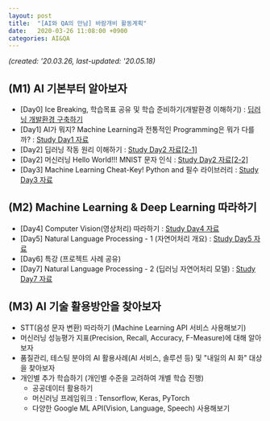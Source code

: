 ```yaml
---
layout: post
title:  "[AI와 QA의 만남] 바람개비 활동계획"
date:   2020-03-26 11:08:00 +0900
categories: AI&QA
---
```


*(created: '20.03.26, last-updated: '20.05.18)*

## (M1) AI 기본부터 알아보자

- \[Day0\] Ice Breaking, 학습목표 공유 및 학습 준비하기(개발환경 이해하기) : [딥러닝 개발환경 구축하기][day0]
- \[Day1\] AI가 뭐지? Machine Learning과 전통적인 Programming은 뭐가 다를까? : [Study Day1 자료][day1]
- \[Day2\] 딥러닝 작동 원리 이해하기 : [Study Day2 자료[2-1]][day2-1]
- \[Day2\] 머신러닝 Hello World!!! MNIST 문자 인식 : [Study Day2 자료[2-2]][day2-2] 
- \[Day3\] Machine Learning Cheat-Key! Python and 필수 라이브러리 : [Study Day3 자료][day3]

## (M2) Machine Learning & Deep Learning 따라하기

- \[Day4\] Computer Vision(영상처리) 따라하기 : [Study Day4 자료][day4]
- \[Day5\] Natural Language Processing - 1 (자연어처리 개요) : [Study Day5 자료][day5]
- \[Day6\] 특강 (프로젝트 사례 공유)
- \[Day7\] Natural Language Processing - 2 (딥러닝 자연어처리 모델) : [Study Day7 자료][day7]

## (M3) AI 기술 활용방안을 찾아보자

- STT(음성 문자 변환) 따라하기 (Machine Learning API 서비스 사용해보기)
- 머신러닝 성능평가 지표(Precision, Recall, Accuracy, F-Measure)에 대해 알아보자
- 품질관리, 테스팅 분야의 AI 활용사례(AI 서비스, 솔루션 등) 및 "내일의 AI 화" 대상을 찾아보자
- 개인별 추가 학습하기 (개인별 수준을 고려하여 개별 학습 진행)
  - 공공데이터 활용하기
  - 머신러닝 프레임워크 : Tensorflow, Keras, PyTorch
  - 다양한 Google ML API(Vision, Language, Speech) 사용해보기

[day0]: https://sungalex.github.io/developer/2020/04/06/딥러닝-개발환경-구축하기-Windows.html
[day1]: https://sungalex.github.io/ai&qa/2020/04/09/Study1-Development-Environment-and-AI-Concept.html
[day2-1]: https://sungalex.github.io/ai&qa/2020/04/16/Study2-machine-learning-principle.html
[day2-2]: https://sungalex.github.io/ai&qa/2020/04/20/Study2-machine-learning-hello-world-MNIST.html
[day3]: https://sungalex.github.io/ai&qa/python/2020/04/28/Study3-Python-and-numpy-matplotlib.html
[day4]: https://sungalex.github.io/ai&qa/ai&vision/2020/05/11/Study4-Computer-Vision-and-CNN.html
[day5]: https://sungalex.github.io/ai&qa/ai&nlp/2020/05/18/Study5-NLP-traditional.html
[day7]: https://sungalex.github.io/ai&qa/ai&nlp/2020/05/18/Study7-NLP-DeepLearning-RNN-BERT.html
